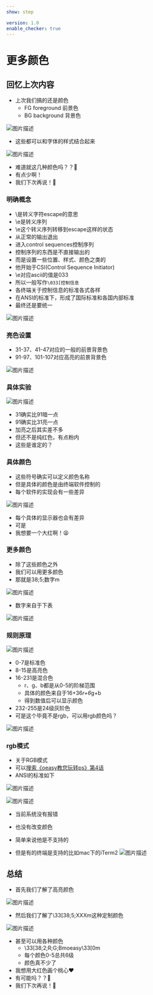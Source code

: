 ```yaml
---
show: step

version: 1.0
enable_checker: true
---
```


# 更多颜色

## 回忆上次内容

- 上次我们搞的还是颜色
	- FG foreground 前景色
	- BG background 背景色

![图片描述](https://doc.shiyanlou.com/courses/uid1190679-20210225-1614227808523)

- 这些都可以和字体的样式结合起来

![图片描述](https://doc.shiyanlou.com/courses/uid1190679-20210225-1614230252445)

- 难道就这几种颜色吗？？🤔
- 有点少啊！
- 我们下次再说！👋

### 明确概念

- \是转义字符escape的意思
- \e是转义序列
- \e这个转义序列转移到escape这样的状态
- 从正常的输出退出
- 进入control sequences控制序列
- 控制序列的东西是不直接输出的
- 而是设置一些位置、样式、颜色之类的
- 他开始于CSI(Control Sequence Initiator)
- \e对应ascii的值是033
- 所以一般写作`\033[控制信息`
- 各终端关于控制信息的标准各式各样
- 在ANSI的标准下，形成了国际标准和各国内部标准
- 最终还是要统一

![图片描述](https://doc.shiyanlou.com/courses/uid1190679-20210225-1614264500107)

###  亮色设置
- 31-37、41-47对应的一般的前景背景色
- 91-97、101-107对应高亮的前景背景色

![图片描述](https://doc.shiyanlou.com/courses/uid1190679-20210225-1614230130640)


### 具体实验

![图片描述](https://doc.shiyanlou.com/courses/uid1190679-20210225-1614230148675)

- 31确实比91暗一点
- 91确实比31亮一点
- 加亮之后其实差不多
- 但还不是纯红色，有点粉内
- 这些是谁定的？

### 具体颜色

- 这些符号确实可以定义颜色名称
- 但是具体的颜色是由终端软件控制的
- 每个软件的实现会有一些差异

![图片描述](https://doc.shiyanlou.com/courses/uid1190679-20210225-1614230347860)


- 每个具体的显示器也会有差异
- 可是
- 我想要一个大红啊！😫

### 更多颜色

- 除了这些颜色之外
- 我们可以用更多颜色
- 那就是38;5;数字m

![图片描述](https://doc.shiyanlou.com/courses/uid1190679-20210225-1614230916627)

- 数字来自于下表

![图片描述](https://doc.shiyanlou.com/courses/uid1190679-20210225-1614230607701)

### 规则原理

![图片描述](https://doc.shiyanlou.com/courses/uid1190679-20210225-1614230960132)

- 0-7是标准色
- 8-15是高亮色
- 16-231是混合色
	- r、g、b都是从0-5的阶梯范围
	- 具体的颜色来自于16+36*r+6*g+b
	- 得到数值后可以显示颜色
- 232-255是24级灰阶色
- 可是这个毕竟不是rgb，可以用rgb颜色吗？
	
![图片描述](https://doc.shiyanlou.com/courses/uid1190679-20210225-1614230607701)


### rgb模式

- 关于RGB模式
- 可以[搜索《oeasy教您玩转ps》第4话](https://www.bilibili.com/video/BV1zs411o7o1?p=4)
- ANSI的标准如下

![图片描述](https://doc.shiyanlou.com/courses/uid1190679-20210225-1614231394719)

![图片描述](https://doc.shiyanlou.com/courses/uid1190679-20210225-1614231481147)

- 当前系统没有报错
- 也没有改变颜色
- 简单来说他是不支持的

- 但是有的终端是支持的比如mac下的iTerm2
![图片描述](https://doc.shiyanlou.com/courses/uid1190679-20210225-1614231867277)

## 总结

- 首先我们了解了高亮颜色

![图片描述](https://doc.shiyanlou.com/courses/uid1190679-20210225-1614231595731)

- 然后我们了解了\33[38;5;XXXm这种定制颜色

![图片描述](https://doc.shiyanlou.com/courses/uid1190679-20210225-1614231791978)

- 甚至可以用各种颜色
	- \33[38;2;R;G;Bmoeasy\33[0m
	- 每个颜色0-5总共6级
	- 颜色真不少了
- 我想用大红色画个桃心♥️
- 有可能吗？？🤔
- 我们下次再说！👋